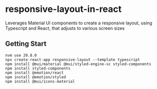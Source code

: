 # responsive-layout-in-react
Leverages Material UI components to create a responsive layout, using Typescript and React, that adjusts to various screen sizes

## Getting Start

```
nvm use 20.8.0
npx create-react-app responsive-layout --template typescript
npm install @mui/material @mui/styled-engine-sc styled-components
npm install styled-components
npm install @emotion/react
npm install @emotion/styled
npm install @mui/icons-material
```
